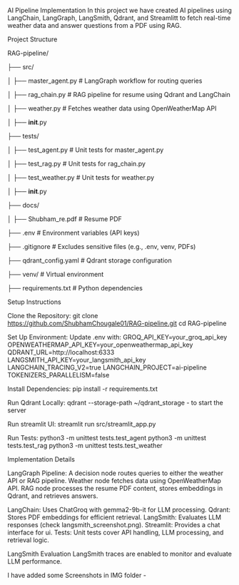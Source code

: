 AI Pipeline Implementation 
In this project we have created AI pipelines using LangChain, LangGraph, LangSmith, Qdrant, and Streamlitt to fetch real-time weather data and answer questions from a PDF using RAG.

Project Structure

RAG-pipeline/

├── src/

│   ├── master_agent.py       # LangGraph workflow for routing queries

│   ├── rag_chain.py          # RAG pipeline for resume using Qdrant and LangChain

│   ├── weather.py            # Fetches weather data using OpenWeatherMap API

│   ├── __init__.py           

├── tests/

│   ├── test_agent.py         # Unit tests for master_agent.py

│   ├── test_rag.py           # Unit tests for rag_chain.py

│   ├── test_weather.py       # Unit tests for weather.py

│   ├── __init__.py           

├── docs/

│   ├── Shubham_re.pdf        # Resume PDF 

├── .env                      # Environment variables (API keys)

├── .gitignore                # Excludes sensitive files (e.g., .env, venv, PDFs)

├── qdrant_config.yaml        # Qdrant storage configuration

├── venv/                     # Virtual environment

├── requirements.txt          # Python dependencies

Setup Instructions

Clone the Repository:
git clone https://github.com/ShubhamChougale01/RAG-pipeline.git
cd RAG-pipeline


Set Up Environment:
Update .env with:
GROQ_API_KEY=your_groq_api_key
OPENWEATHERMAP_API_KEY=your_openweathermap_api_key
QDRANT_URL=http://localhost:6333
LANGSMITH_API_KEY=your_langsmith_api_key
LANGCHAIN_TRACING_V2=true
LANGCHAIN_PROJECT=ai-pipeline
TOKENIZERS_PARALLELISM=false

Install Dependencies:
pip install -r requirements.txt


Run Qdrant Locally:
qdrant --storage-path ~/qdrant_storage - to start the server


Run streamlit UI:
streamlit run src/streamlit_app.py

Run Tests:
python3 -m unittest tests.test_agent
python3 -m unittest tests.test_rag
python3 -m unittest tests.test_weather



Implementation Details

LangGraph Pipeline: 
A decision node routes queries to either the weather API or RAG pipeline.
Weather node fetches data using OpenWeatherMap API.
RAG node processes the resume PDF content, stores embeddings in Qdrant, and retrieves answers.


LangChain: Uses ChatGroq with gemma2-9b-it for LLM processing.
Qdrant: Stores PDF embeddings for efficient retrieval.
LangSmith: Evaluates LLM responses (check langsmith_screenshot.png).
Streamlit: Provides a chat interface for ui.
Tests: Unit tests cover API handling, LLM processing, and retrieval logic.

LangSmith Evaluation
LangSmith traces are enabled to monitor and evaluate LLM performance.


I have added some Screenshots in IMG folder - 
